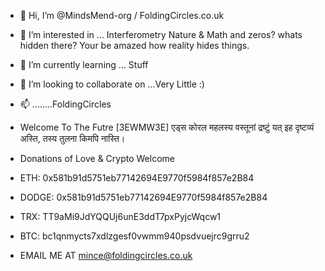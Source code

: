 - 👋 Hi, I’m @MindsMend-org / FoldingCircles.co.uk

- 👀 I’m interested in ... Interferometry Nature & Math and zeros? whats hidden there? Your be amazed how reality hides things.

- 🌱 I’m currently learning ... Stuff

- 💞️ I’m looking to collaborate on ...Very Little :)

- 📫 ........FoldingCircles

- Welcome To The Futre [3EWMW3E] एड्स कोरल महलस्य वस्तूनां द्रष्टुं यत् इह दृष्टव्यं अस्ति, तस्य तुलना किमपि नास्ति।

- Donations of Love & Crypto Welcome

- ETH: 0x581b91d5751eb77142694E9770f5984f857e2B84
- DODGE: 0x581b91d5751eb77142694E9770f5984f857e2B84
- TRX: TT9aMi9JdYQQUj6unE3ddT7pxPyjcWqcw1
- BTC: bc1qnmycts7xdlzgesf0vwmm940psdvuejrc9grru2







  
  
- EMAIL ME AT mince@foldingcircles.co.uk


<!---
MindsMend-org/MindsMend-org is a ✨ special ✨ repository because its `README.md` (this file) appears on your GitHub profile.
You can click the Preview link to take a look at your changes.
--->
